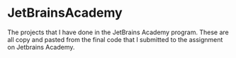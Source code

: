 # JetBrainsAcademy
The projects that I have done in the JetBrains Academy program.
These are all copy and pasted from the final code that I submitted to the assignment on Jetbrains Academy.

